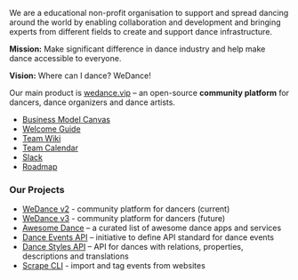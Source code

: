 We are a educational non-profit organisation to support and spread dancing around the world by enabling collaboration and development and bringing experts from different fields to create and support dance infrastructure.

**Mission:** Make significant difference in dance industry and help make dance accessible to everyone.

**Vision:** Where can I dance? WeDance!

Our main product is [wedance.vip](https://wedance.vip/) – an open-source **community platform** for dancers, dance organizers and dance artists.

* [Business Model Canvas](../BusinessModelCanvas.md)
* [Welcome Guide](https://github.com/we-dance/platform-v3/issues/49) 
* [Team Wiki](https://wedance.vip/wiki) 
* [Team Calendar](https://calendar.google.com/calendar/u/0/embed?src=72i6nvaml23edq36ii3h071u68@group.calendar.google.com) 
* [Slack](https://wedance.vip/slack)
* [Roadmap](https://github.com/we-dance/platform-v3/issues/31)

### Our Projects
- [WeDance v2](https://github.com/we-dance/platform) - community platform for dancers (current)
- [WeDance v3](https://github.com/we-dance/platform-v3) - community platform for dancers (future)
- [Awesome Dance](https://github.com/we-dance/awesome-dance) – a curated list of awesome dance apps and services
- [Dance Events API](https://github.com/we-dance/foundation/issues/3) – initiative to define API standard for dance events
- [Dance Styles API](https://github.com/we-dance/dance-styles) – API for dances with relations, properties, descriptions and translations
- [Scrape CLI](https://github.com/we-dance/scrape-cli) - import and tag events from websites
